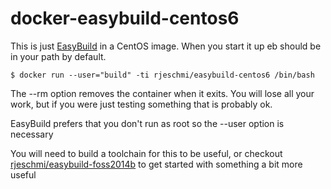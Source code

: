 docker-easybuild-centos6
========================

This is just [EasyBuild](https://hpcugent.github.io/easybuild/) in a CentOS image. When you start it up eb should be in your path by default.

```
$ docker run --user="build" -ti rjeschmi/easybuild-centos6 /bin/bash
```

The --rm option removes the container when it exits. You will lose all your work, but if you were just testing something that is probably ok.

EasyBuild prefers that you don't run as root so the --user option is necessary

You will need to build a toolchain for this to be useful, or checkout [rjeschmi/easybuild-foss2014b](https://registry.hub.docker.com/u/rjeschmi/easybuild-foss-2014b/) to get started with something a bit more useful

